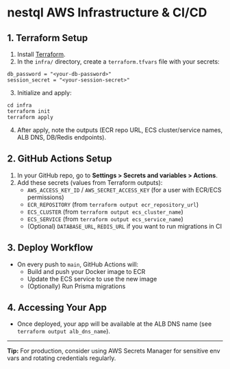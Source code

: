 # nestql AWS Infrastructure & CI/CD

## 1. Terraform Setup

1. Install [Terraform](https://www.terraform.io/downloads.html).
2. In the `infra/` directory, create a `terraform.tfvars` file with your secrets:

```
db_password = "<your-db-password>"
session_secret = "<your-session-secret>"
```

3. Initialize and apply:

```
cd infra
terraform init
terraform apply
```

4. After apply, note the outputs (ECR repo URL, ECS cluster/service names, ALB DNS, DB/Redis endpoints).

## 2. GitHub Actions Setup

1. In your GitHub repo, go to **Settings > Secrets and variables > Actions**.
2. Add these secrets (values from Terraform outputs):
   - `AWS_ACCESS_KEY_ID` / `AWS_SECRET_ACCESS_KEY` (for a user with ECR/ECS permissions)
   - `ECR_REPOSITORY` (from `terraform output ecr_repository_url`)
   - `ECS_CLUSTER` (from `terraform output ecs_cluster_name`)
   - `ECS_SERVICE` (from `terraform output ecs_service_name`)
   - (Optional) `DATABASE_URL`, `REDIS_URL` if you want to run migrations in CI

## 3. Deploy Workflow

- On every push to `main`, GitHub Actions will:
  - Build and push your Docker image to ECR
  - Update the ECS service to use the new image
  - (Optionally) Run Prisma migrations

## 4. Accessing Your App

- Once deployed, your app will be available at the ALB DNS name (see `terraform output alb_dns_name`).

---

**Tip:** For production, consider using AWS Secrets Manager for sensitive env vars and rotating credentials regularly. 